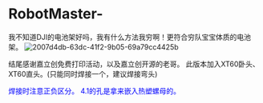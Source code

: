 # RobotMaster-
我不知道DJI的电池架好吗，我有什么方法我穷啊！更符合穷队宝宝体质的电池架。
![2007d4db-63dc-41f2-9b05-69a79cc4425b](https://github.com/Sunset-OrangeSea/RoboMaster-TB47-48-Power/assets/93305192/613d1743-3df1-48a3-8f87-3da0f8fb89b8)

结尾感谢嘉立创免费打印活动，以及嘉立创开源的老哥。
此版本加入XT60卧头、XT60直头。(只能同时焊接一个，建议焊接弯头)

<span style="color: blue;">焊接时注意正负区分。</span>
<span style="color: blue;">4.1的孔是拿来嵌入热塑螺母的。</span>
